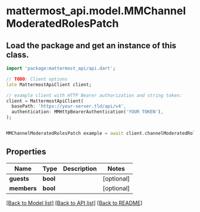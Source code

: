 # mattermost_api.model.MMChannelModeratedRolesPatch

## Load the package and get an instance of this class.
```dart
import 'package:mattermost_api/api.dart';

// TODO: Client options
late MattermostApiClient client;

// example client with HTTP Bearer authorization and string token:
client = MattermostApiClient(
  basePath: 'https://your-server.tld/api/v4',
  authentication: MMHttpBearerAuthentication('YOUR TOKEN'),
);


MMChannelModeratedRolesPatch example = await client.channelModeratedRolesPatch.FUNCTION_THAT_RETURNS_THIS_CLASS();

```

## Properties
Name | Type | Description | Notes
------------ | ------------- | ------------- | -------------
**guests** | **bool** |  | [optional] 
**members** | **bool** |  | [optional] 

[[Back to Model list]](../GENERATED_README.md#documentation-for-models) [[Back to API list]](../GENERATED_README.md#documentation-for-api-endpoints) [[Back to README]](../GENERATED_README.md)


